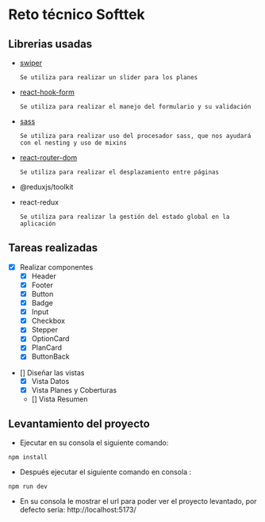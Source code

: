 # Reto técnico Softtek

## Librerias usadas

- [swiper](https://www.npmjs.com/package/swiper)

      Se utiliza para realizar un slider para los planes

- [react-hook-form](https://www.npmjs.com/package/react-hook-form)

      Se utiliza para realizar el manejo del formulario y su validación

- [sass](https://www.npmjs.com/package/sass)

      Se utiliza para realizar uso del procesador sass, que nos ayudará con el nesting y uso de mixins

- [react-router-dom](https://www.npmjs.com/package/react-router-dom)

      Se utiliza para realizar el desplazamiento entre páginas

- @reduxjs/toolkit
- react-redux

      Se utiliza para realizar la gestión del estado global en la aplicación

## Tareas realizadas

- [x] Realizar componentes
  - [x] Header
  - [x] Footer
  - [x] Button
  - [x] Badge
  - [x] Input
  - [x] Checkbox
  - [x] Stepper
  - [x] OptionCard
  - [x] PlanCard
  - [x] ButtonBack
- [] Diseñar las vistas
  - [x] Vista Datos
  - [X] Vista Planes y Coberturas
  - [] Vista Resumen

## Levantamiento del proyecto

- Ejecutar en su consola el siguiente comando:

```
npm install
```

- Después ejecutar el siguiente comando en consola :

```
npm run dev
```

- En su consola le mostrar el url para poder ver el proyecto levantado, por defecto sería:
  http://localhost:5173/
